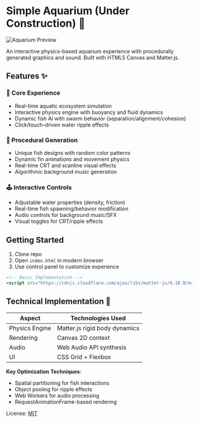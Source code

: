 # Simple Aquarium (Under Construction) 🐠

![Aquarium Preview](https://i.imgur.com/VyE301n.png)

An interactive physics-based aquarium experience with procedurally generated graphics and sound. 
Built with HTML5 Canvas and Matter.js.

## Features ✨

### 🌊 Core Experience
- Real-time aquatic ecosystem simulation
- Interactive physics engine with buoyancy and fluid dynamics
- Dynamic fish AI with swarm behavior (separation/alignment/cohesion)
- Click/touch-driven water ripple effects

### 🎨 Procedural Generation
- Unique fish designs with random color patterns
- Dynamic fin animations and movement physics
- Real-time CRT and scanline visual effects
- Algorithmic background music generation

### 🕹️ Interactive Controls
- Adjustable water properties (density, friction)
- Real-time fish spawning/behavior modification
- Audio controls for background music/SFX
- Visual toggles for CRT/ripple effects

## Getting Started

1. Clone repo
2. Open `index.html` in modern browser
3. Use control panel to customize experience

```html
<!-- Basic Implementation -->
<script src="https://cdnjs.cloudflare.com/ajax/libs/matter-js/0.18.0/matter.min.js"></script>
```

## Technical Implementation 🔧

| Aspect          | Technologies Used              |
|-----------------|---------------------------------|
| Physics Engine  | Matter.js rigid body dynamics  |
| Rendering       | Canvas 2D context              |
| Audio           | Web Audio API synthesis        |
| UI              | CSS Grid + Flexbox             |

**Key Optimization Techniques**:
- Spatial partitioning for fish interactions
- Object pooling for ripple effects
- Web Workers for audio processing
- RequestAnimationFrame-based rendering

License: [MIT](LICENSE) 

